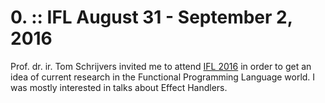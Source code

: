 # 0. :: IFL August 31 - September 2, 2016
Prof. dr. ir. Tom Schrijvers invited me to attend [IFL 2016](https://dtai.cs.kuleuven.be/events/ifl2016/) in order to get an idea of current research in the Functional Programming Language world. I was mostly interested in talks about Effect Handlers.
